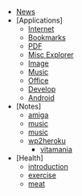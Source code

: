 * [News](./)
* [Applications]
	* [Internet](/application/internet.md)
	* [Bookmarks](/application/internetBookmarks.md)
	* [PDF](/application/pdf.md)
	* [Misc Explorer](/application/misc.md)
	* [Image](/application/image.md)
	* [Music](/application/music.md)
	* [Office](/application/office.md)
	* [Develop](/application/develop.md)
	* [Android](/application/android.md)
* [Notes]
	* [amiga](/notes/amiga.md)
	* [music](/notes/music.md)
	* [music](/notes/music.md)
	* [wp2heroku](/notes/wp2heroku.md)
		* [vitamania](/notes/supplementVitamania.md)
* [Health]
	* [introduction](/health/introduction.md)
	* [exercise](/health/exercise.md)
	* [meat](/health/meat.md)